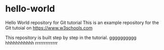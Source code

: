 # hello-world
Hello World repository for Git tutorial
This is an example repository for the Git tutoial on https://www.w3schools.com

This repository is built step by step in the tutorial.
gggggggggg
hhhhhhhhhhh
rrrrrrrrrrrrr
